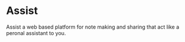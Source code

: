 # Assist
Assist a web based platform for note making and sharing that act like a peronal assistant to you.
